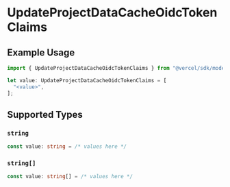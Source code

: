 # UpdateProjectDataCacheOidcTokenClaims

## Example Usage

```typescript
import { UpdateProjectDataCacheOidcTokenClaims } from "@vercel/sdk/models/operations/updateprojectdatacache.js";

let value: UpdateProjectDataCacheOidcTokenClaims = [
  "<value>",
];
```

## Supported Types

### `string`

```typescript
const value: string = /* values here */
```

### `string[]`

```typescript
const value: string[] = /* values here */
```

